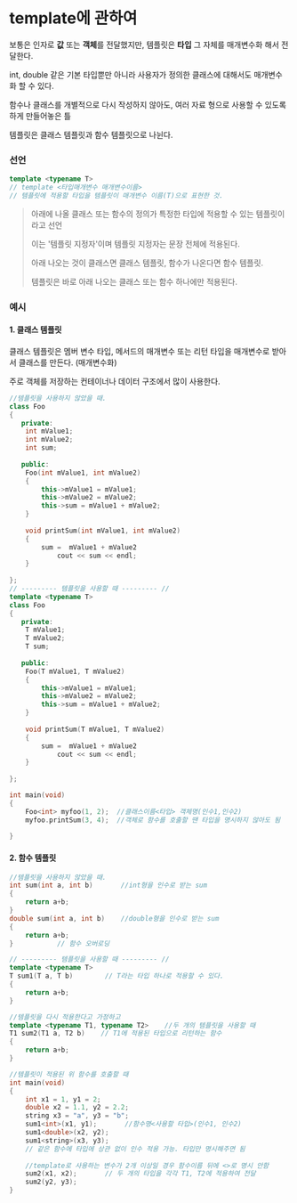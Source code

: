 # template에 관하여

보통은 인자로 **값** 또는 **객체**를 전달했지만, 템플릿은 **타입** 그 자체를 매개변수화 해서 전달한다. 

int, double 같은 기본 타입뿐만 아니라 사용자가 정의한 클래스에 대해서도 매개변수화 할 수 있다.

함수나 클래스를 개별적으로 다시 작성하지 않아도, 여러 자료 형으로 사용할 수 있도록 하게 만들어놓은 틀

템플릿은 클래스 템플릿과 함수 템플릿으로 나뉜다.



### 선언

```c++
template <typename T>
// template <타입매개변수 매개변수이름>
// 템플릿에 적용할 타입을 템플릿이 매개변수 이름(T)으로 표현한 것.
```

> 아래에 나올 클래스 또는 함수의 정의가 특정한 타입에 적용할 수 있는 템플릿이라고 선언
>
> 이는 '템플릿 지정자'이며 템플릿 지정자는 문장 전체에 적용된다.
>
> 아래 나오는 것이 클래스면 클래스 템플릿, 함수가 나온다면 함수 템플릿.
>
> 템플릿은 바로 아래 나오는 클래스 또는 함수 하나에만 적용된다.



### 예시

#### 1. 클래스 템플릿

클래스 템플릿은 멤버 변수 타입, 메서드의 매개변수 또는 리턴 타입을 매개변수로 받아서 클래스를 만든다. (매개변수화)

주로 객체를 저장하는 컨테이너나 데이터 구조에서 많이 사용한다.

```c++
//템플릿을 사용하지 않았을 때.  
class Foo
{
   private:
    int mValue1;
    int mValue2;
    int sum;
    
   public:
    Foo(int mValue1, int mValue2)
    {
        this->mValue1 = mValue1;
        this->mValue2 = mValue2;
        this->sum = mValue1 + mValue2;
    }
	
    void printSum(int mValue1, int mValue2)
    {
        sum =  mValue1 + mValue2
            cout << sum << endl;
    }
   
};
// --------- 템플릿을 사용할 때 --------- //
template <typename T>
class Foo
{
   private:
    T mValue1;
    T mValue2;
    T sum;
    
   public:
    Foo(T mValue1, T mValue2)
    {
        this->mValue1 = mValue1;
        this->mValue2 = mValue2;
        this->sum = mValue1 + mValue2;
    }
	
    void printSum(T mValue1, T mValue2)
    {
        sum =  mValue1 + mValue2
            cout << sum << endl;
    }
   
};

int main(void)
{
    Foo<int> myfoo(1, 2);  //클래스이름<타입> 객체명(인수1,인수2)
    myfoo.printSum(3, 4);  //객체로 함수를 호출할 땐 타입을 명시하지 않아도 됨      
    
}
```





#### 2. 함수 템플릿

```c++
//템플릿을 사용하지 않았을 때.                    
int sum(int a, int b)  		//int형을 인수로 받는 sum
{
    return a+b;
}
double sum(int a, int b)	//double형을 인수로 받는 sum
{
	return a+b;
}   		// 함수 오버로딩

// --------- 템플릿을 사용할 때 --------- //
template <typename T>  
T sum1(T a, T b)        // T라는 타입 하나로 적용할 수 있다.
{
    return a+b;
}

//템플릿을 다시 적용한다고 가정하고
template <typename T1, typename T2>    //두 개의 템플릿을 사용할 때
T1 sum2(T1 a, T2 b)    // T1에 적용된 타입으로 리턴하는 함수
{
    return a+b;
}

//템플릿이 적용된 위 함수를 호출할 때
int main(void)
{
    int x1 = 1, y1 = 2;
    double x2 = 1.1, y2 = 2.2;
    string x3 = "a", y3 = "b";
    sum1<int>(x1, y1);		 //함수명<사용할 타입>(인수1, 인수2)
    sum1<double>(x2, y2);
    sum1<string>(x3, y3);    
    // 같은 함수에 타입에 상관 없이 인수 적용 가능. 타입만 명시해주면 됨
    
    //template로 사용하는 변수가 2개 이상일 경우 함수이름 뒤에 <>로 명시 안함
    sum2(x1, x2);		// 두 개의 타입을 각각 T1, T2에 적용하여 전달
    sum2(y2, y3);
}
```



